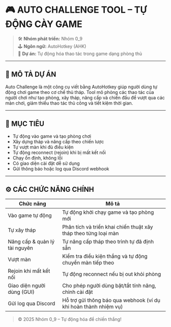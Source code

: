 # 🎮 AUTO CHALLENGE TOOL – TỰ ĐỘNG CÀY GAME

> 🛠 **Nhóm phát triển:** Nhóm 0_9  
> 🕹 **Ngôn ngữ:** AutoHotkey (AHK)  
> 📁 **Dự án:** Tự động hóa thao tác trong game dạng phòng thủ

---

## 📌 MÔ TẢ DỰ ÁN

Auto Challenge là một công cụ viết bằng AutoHotkey giúp người dùng tự động chơi game theo cơ chế thủ tháp. Tool mô phỏng các thao tác của người chơi như tạo phòng, xây tháp, nâng cấp và chiến đấu để vượt qua các màn chơi, giảm thiểu thao tác thủ công và tiết kiệm thời gian.

---

## 🎯 MỤC TIÊU

- Tự động vào game và tạo phòng chơi
- Xây dựng tháp và nâng cấp theo chiến lược
- Tự vượt màn khi đủ điều kiện
- Tự động reconnect (rejoin) khi bị mất kết nối
- Chạy ổn định, không lỗi
- Có giao diện cài đặt dễ sử dụng
- Gửi thông báo hoặc log qua Discord webhook

---

## ⚙️ CÁC CHỨC NĂNG CHÍNH

| Chức năng                         | Mô tả                                                                 |
|----------------------------------|-----------------------------------------------------------------------|
| Vào game tự động                 | Tự động khởi chạy game và tạo phòng mới                              |
| Tự xây tháp                      | Phân tích và triển khai chiến thuật xây tháp theo từng loại màn      |
| Nâng cấp & quản lý tài nguyên    | Tự nâng cấp tháp theo trình tự đã định sẵn                            |
| Vượt màn                         | Kiểm tra điều kiện thắng và tự động chuyển màn tiếp theo             |
| Rejoin khi mất kết nối          | Tự động reconnect nếu bị out khỏi phòng                              |
| Giao diện người dùng (GUI)       | Cho phép người dùng bật/tắt tính năng, chỉnh cài đặt                  |
| Gửi log qua Discord              | Hỗ trợ gửi thông báo qua webhook (ví dụ khi hoàn thành nhiệm vụ)     |

> © 2025 Nhóm 0_9 – Tự động hóa để chiến thắng!